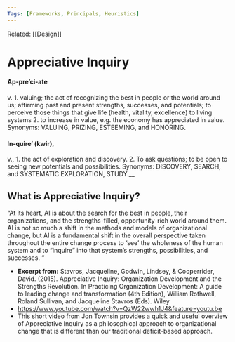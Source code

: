 ```yaml
---
Tags: [Frameworks, Principals, Heuristics]
---
```

Related: [[Design]]

# Appreciative Inquiry
#### Ap-pre’ci-ate
v. 1. valuing; the act of recognizing the best in people or the world around us; affirming past and present strengths, successes, and potentials; to perceive those things that give life (health, vitality, excellence) to living systems 2. to increase in value, e.g. the economy has appreciated in value. Synonyms: VALUING, PRIZING, ESTEEMING, and HONORING.

#### In-quire’ (kwir), 
v., 1. the act of exploration and discovery. 2. To ask questions; to be open to seeing new potentials and possibilities. Synonyms: DISCOVERY, SEARCH, and SYSTEMATIC EXPLORATION, STUDY.__

## What is Appreciative Inquiry?
“At its heart, AI is about the search for the best in people, their organizations, and the strengths-filled, opportunity-rich world around them. AI is not so much a shift in the methods and models of organizational change, but AI is a fundamental shift in the overall perspective taken throughout the entire change process to ‘see’ the wholeness of the human system and to “inquire” into that system’s strengths, possibilities, and successes. ”
	
- **Excerpt from:** Stavros, Jacqueline, Godwin, Lindsey, & Cooperrider, David. (2015). Appreciative Inquiry: Organization Development and the Strengths Revolution. In Practicing Organization Development: A guide to leading change and transformation (4th Edition), William Rothwell, Roland Sullivan, and Jacqueline Stavros (Eds). Wiley
- https://www.youtube.com/watch?v=QzW22wwh1J4&feature=youtu.be
- This short video from Jon Townsin provides a quick and useful overview of Appreciative Inquiry as a philosophical approach to organizational change that is different than our traditional deficit-based approach.

